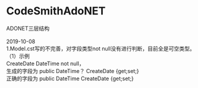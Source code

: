 # CodeSmithAdoNET
ADONET三层结构<br>
<br>
2019-10-08<br>
1.Model.cst写的不完善，对字段类型not null没有进行判断，目前全是可空类型。<br>
（1）示例<br>
CreateDate DateTime not null，<br>
生成的字段为 public DateTime？ CreateDate {get;set;}<br>
正确的字段为 public DateTime CreateDate {get;set;}<br>
